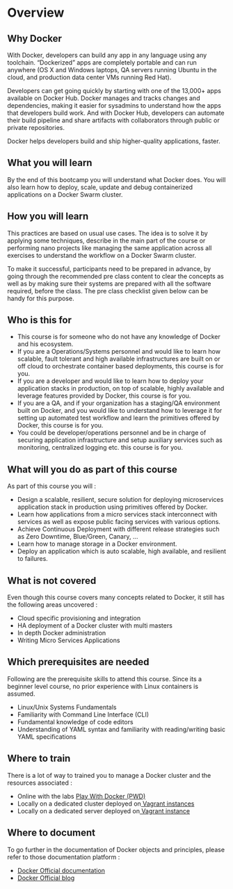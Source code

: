 # Overview

## Why Docker

With Docker, developers can build any app in any language using any toolchain. “Dockerized” apps are completely portable and can run anywhere (OS X and Windows laptops, QA servers running Ubuntu in the cloud, and production data center VMs running Red Hat).

Developers can get going quickly by starting with one of the 13,000+ apps available on Docker Hub. Docker manages and tracks changes and dependencies, making it easier for sysadmins to understand how the apps that developers build work. And with Docker Hub, developers can automate their build pipeline and share artifacts with collaborators through public or private repositories.

Docker helps developers build and ship higher-quality applications, faster.

## What you will learn

By the end of this bootcamp you will understand what Docker does. You will also learn how to deploy, scale, update and debug containerized applications on a Docker Swarm cluster.

## How you will learn

This practices are based on usual use cases. The idea is to solve it by applying some techniques, describe in the main part of the course or performing nano projects like managing the same application across all exercises to understand the workflow on a Docker Swarm cluster.

To make it successful, participants need to be prepared in advance, by going through the recommended pre class content to clear the concepts as well as by making sure their systems are prepared with all the software required, before the class. The pre class checklist given below can be handy for this purpose.

## Who is this for

* This course is for someone who do not have any knowledge of Docker and his ecosystem.
* If you are a Operations/Systems personnel and would like to learn how scalable, fault tolerant and high available infrastructures are built on or off cloud to orchestrate container based deployments, this course is for you.
* If you are a developer and would like to learn how to deploy your application stacks in production, on top of scalable, highly available and leverage features provided by Docker, this course is for you.
* If you are a QA, and if your organization has a staging/QA environment built on Docker, and you would like to understand how to leverage it for setting up automated test workflow and learn the primitives offered by Docker, this course is for you.
* You could be developer/operations personnel and be in charge of securing application infrastructure and setup auxiliary services such as monitoring, centralized logging etc. this course is for you.

## What will you do as part of this course

As part of this course you will :

* Design a scalable, resilient, secure solution for deploying microservices application stack in production using primitives offered by Docker.
* Learn how applications from a micro services stack interconnect with services as well as expose public facing services with various options.
* Achieve Continuous Deployment with different release strategies such as Zero Downtime, Blue/Green, Canary, ...
* Learn how to manage storage in a Docker environment.
* Deploy an application which is auto scalable, high available, and resilient to failures.

## What is not covered

Even though this course covers many concepts related to Docker, it still has the following areas uncovered :

* Cloud specific provisioning and integration
* HA deployment of a Docker cluster with multi masters
* In depth Docker administration
* Writing Micro Services Applications

## Which prerequisites are needed

Following are the prerequisite skills to attend this course. Since its a beginner level course, no prior experience with Linux containers is assumed.

* Linux/Unix Systems Fundamentals
* Familiarity with Command Line Interface \(CLI\)
* Fundamental knowledge of code editors
* Understanding of YAML syntax and familiarity with reading/writing basic YAML specifications

## Where to train

There is a lot of way to trained you to manage a Docker cluster and the resources associated :

* Online with the labs [Play With Docker \(PWD\)](https://labs.play-with-Docker.com/)
* Locally on a dedicated cluster deployed on[ Vagrant instances](https://github.com/wikitops/ansible_swarm)
* Locally on a dedicated server deployed on[ Vagrant instance](https://github.com/wikitops/ansible_docker)

## Where to document

To go further in the documentation of Docker objects and principles, please refer to those documentation platform :

* [Docker Official documentation](https://docs.docker.com/)
* [Docker Official blog](https://blog.docker.com/)
